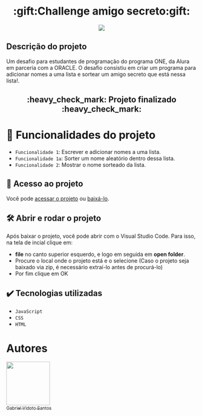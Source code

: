 <h1 align="center"> :gift:Challenge amigo secreto:gift: </h1>

<p align="center">
<img src="https://github.com/user-attachments/assets/7b2c6f04-937e-4515-a464-1bc087d94a8e" />
</p>

<h2> Descrição do projeto </h2>
Um desafio para estudantes de programação do programa ONE, da Alura em parceria com a ORACLE. O desafio consistiu em criar um programa para adicionar nomes a uma lista e sortear um amigo secreto que está nessa lista!.


<h2 align="center"> 
:heavy_check_mark:  Projeto finalizado  :heavy_check_mark:
</h2>

# :hammer: Funcionalidades do projeto

- `Funcionalidade 1`: Escrever e adicionar nomes a uma lista.
- `Funcionalidade 1a`: Sorter um nome aleatório dentro dessa lista.
- `Funcionalidade 2`: Mostrar o nome sorteado da lista.

## 📁 Acesso ao projeto

Você pode [acessar o projeto](https://gvidoto.github.io/Challenge-amigo-secreto/) ou [baixá-lo](https://github.com/user-attachments/files/18806993/challenge-amigo-secreto_pt-main.zip).

## 🛠️ Abrir e rodar o projeto

Após baixar o projeto, você pode abrir com o Visual Studio Code. Para isso, na tela de incial clique em:

- **file** no canto superior esquerdo, e logo em seguida em **open folder**.
- Procure o local onde o projeto está e o selecione (Caso o projeto seja baixado via zip, é necessário extraí-lo antes de procurá-lo)
- Por fim clique em OK


## :heavy_check_mark:  Tecnologias utilizadas

- ``JavaScript``
- ``CSS``
- ``HTML``

# Autores

[<img loading="lazy" src="https://avatars.githubusercontent.com/u/197179787?v=4" width=115><br><sub>Gabriel Vidoto Santos</sub>](https://github.com/Gvidoto) 





